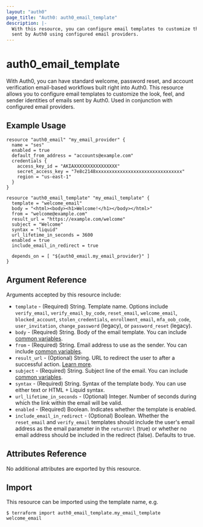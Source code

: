 ```yaml
---
layout: "auth0"
page_title: "Auth0: auth0_email_template"
description: |-
  With this resource, you can configure email templates to customize the look, feel, and sender identities of emails
  sent by Auth0 using configured email providers.
---
```


# auth0_email_template

With Auth0, you can have standard welcome, password reset, and account verification email-based workflows built right
into Auth0. This resource allows you to configure email templates to customize the look, feel, and sender identities of
emails sent by Auth0. Used in conjunction with configured email providers.

## Example Usage

```hcl
resource "auth0_email" "my_email_provider" {
  name = "ses"
  enabled = true
  default_from_address = "accounts@example.com"
  credentials {
    access_key_id = "AKIAXXXXXXXXXXXXXXXX"
    secret_access_key = "7e8c2148xxxxxxxxxxxxxxxxxxxxxxxxxxxxxxxx"
    region = "us-east-1"
  }
}

resource "auth0_email_template" "my_email_template" {
  template = "welcome_email"
  body = "<html><body><h1>Welcome!</h1></body></html>"
  from = "welcome@example.com"
  result_url = "https://example.com/welcome"
  subject = "Welcome"
  syntax = "liquid"
  url_lifetime_in_seconds = 3600
  enabled = true
  include_email_in_redirect = true

  depends_on = [ "${auth0_email.my_email_provider}" ]
}
```

## Argument Reference

Arguments accepted by this resource include:

* `template` - (Required) String. Template name. Options include `verify_email`, `verify_email_by_code`, `reset_email`, `welcome_email`, `blocked_account`, `stolen_credentials`, `enrollment_email`, `mfa_oob_code`, `user_invitation`, `change_password` (legacy), or `password_reset` (legacy).
* `body` - (Required) String. Body of the email template. You can include [common variables](https://auth0.com/docs/email/templates#common-variables).
* `from` - (Required) String. Email address to use as the sender. You can include [common variables](https://auth0.com/docs/email/templates#common-variables).
* `result_url` - (Optional) String. URL to redirect the user to after a successful action. [Learn more](https://auth0.com/docs/email/templates#configuring-the-redirect-to-url).
* `subject` - (Required) String. Subject line of the email. You can include [common variables](https://auth0.com/docs/email/templates#common-variables).
* `syntax` - (Required) String. Syntax of the template body. You can use either text or HTML + Liquid syntax.
* `url_lifetime_in_seconds` - (Optional) Integer. Number of seconds during which the link within the email will be valid.
* `enabled` - (Required) Boolean. Indicates whether the template is enabled.
* `include_email_in_redirect` - (Optional) Boolean. Whether the `reset_email` and `verify_email` templates should include the user's email address as the email parameter in the `returnUrl` (true) or whether no email address should be included in the redirect (false). Defaults to true.

## Attributes Reference

No additional attributes are exported by this resource.

## Import

This resource can be imported using the template name, e.g.

```shell
$ terraform import auth0_email_template.my_email_template welcome_email
```
